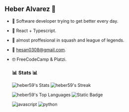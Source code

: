 ## Heber Alvarez 👋
 - 🤠 Software developer trying to get better every day.

 - 🌱 React + Typescript.

 - 👾 almost proffesional in squash and league of legends.

 - 💬 hesan0308@gmail.com.

 - 🤓 FreeCodeCamp & Platzi.
 
   ### 📊 Stats 📊
   ![heber59's Stats](https://github-readme-stats.vercel.app/api?username=heber59&theme=vue-dark&show_icons=true&hide_border=true&count_private=true)
   ![heber59's Streak](https://github-readme-streak-stats.herokuapp.com/?user=heber59&theme=vue-dark&hide_border=true)
   
   ![heber59's Top Languages](https://github-readme-stats.vercel.app/api/top-langs/?username=heber59&theme=vue-dark&show_icons=true&hide_border=true&layout=compact)
   ![Static Badge](https://img.shields.io/badge/technologies-fe9e00)

   ![javascript](https://img.shields.io/badge/improving-do?style=plastic&logo=javascript&logoColor=white&labelColor=black)             ![python](https://img.shields.io/badge/started-do?style=plastic&logo=python&logoColor=green&labelColor=black&color=white)


